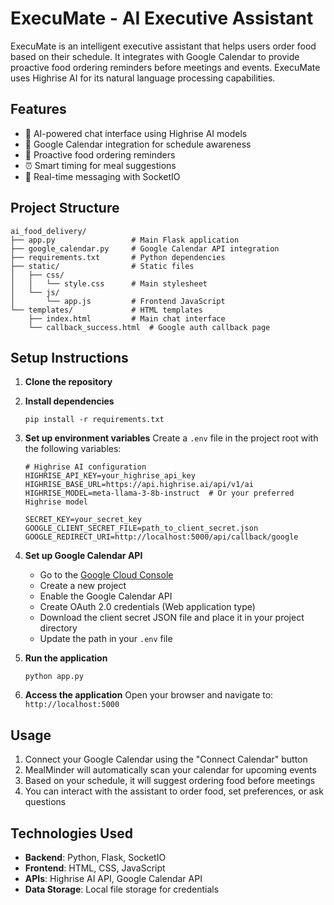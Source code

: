 # ExecuMate - AI Executive Assistant

ExecuMate is an intelligent executive assistant that helps users order food based on their schedule. It integrates with Google Calendar to provide proactive food ordering reminders before meetings and events. ExecuMate uses Highrise AI for its natural language processing capabilities.

## Features

- 🤖 AI-powered chat interface using Highrise AI models
- 📅 Google Calendar integration for schedule awareness
- 🍔 Proactive food ordering reminders
- ⏰ Smart timing for meal suggestions
- 💬 Real-time messaging with SocketIO

## Project Structure

```
ai_food_delivery/
├── app.py                 # Main Flask application
├── google_calendar.py     # Google Calendar API integration
├── requirements.txt       # Python dependencies
├── static/                # Static files
│   ├── css/
│   │   └── style.css      # Main stylesheet
│   └── js/
│       └── app.js         # Frontend JavaScript
└── templates/             # HTML templates
    ├── index.html         # Main chat interface
    └── callback_success.html  # Google auth callback page
```

## Setup Instructions

1. **Clone the repository**

2. **Install dependencies**
   ```
   pip install -r requirements.txt
   ```

3. **Set up environment variables**
   Create a `.env` file in the project root with the following variables:
   ```
   # Highrise AI configuration
   HIGHRISE_API_KEY=your_highrise_api_key
   HIGHRISE_BASE_URL=https://api.highrise.ai/api/v1/ai
   HIGHRISE_MODEL=meta-llama-3-8b-instruct  # Or your preferred Highrise model
   
   SECRET_KEY=your_secret_key
   GOOGLE_CLIENT_SECRET_FILE=path_to_client_secret.json
   GOOGLE_REDIRECT_URI=http://localhost:5000/api/callback/google
   ```

4. **Set up Google Calendar API**
   - Go to the [Google Cloud Console](https://console.cloud.google.com/)
   - Create a new project
   - Enable the Google Calendar API
   - Create OAuth 2.0 credentials (Web application type)
   - Download the client secret JSON file and place it in your project directory
   - Update the path in your `.env` file

5. **Run the application**
   ```
   python app.py
   ```

6. **Access the application**
   Open your browser and navigate to: `http://localhost:5000`

## Usage

1. Connect your Google Calendar using the "Connect Calendar" button
2. MealMinder will automatically scan your calendar for upcoming events
3. Based on your schedule, it will suggest ordering food before meetings
4. You can interact with the assistant to order food, set preferences, or ask questions

## Technologies Used

- **Backend**: Python, Flask, SocketIO
- **Frontend**: HTML, CSS, JavaScript
- **APIs**: Highrise AI API, Google Calendar API
- **Data Storage**: Local file storage for credentials
